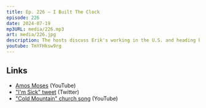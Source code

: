 ```yaml
---
title: Ep. 226 – I Built The Clock
episode: 226
date: 2024-07-19
mp3URL: media/226.mp3
art: media/226.jpg
description: The hosts discuss Erik's working in the U.S. and heading back to Spain, as well as Dennis painting a deck. They also delve into the recent passing of a friend named Roger and Dennis' upcoming trip to Denver for his memorial. The conversation shifts to Dennis' band, The Mojo Ride, and their successful debut performance. They discuss music practice, audience response, and the joy of performing. Political topics, including Biden's potential candidacy, Trump's recent assassination attempt, and commentary on U.S. politics, dominate the latter part of the conversation, with mentions of Kamala Harris, Michelle Obama, and the shifting political landscape. The script ends with a light-hearted note on going to an Irish pub and reminiscing about old bar stories.
youtube: TmYFHksw9rg
---
```


## Links

- [Amos Moses](https://www.youtube.com/watch?v=PbXFHSa4YmQ) (YouTube)
- ["I'm Sick" tweet](https://x.com/JoeBiden/status/1813715902250017022) (Twitter)
- ["Cold Mountain" church song](https://www.youtube.com/watch?v=UcNxruJ3Tuk) (YouTube)
